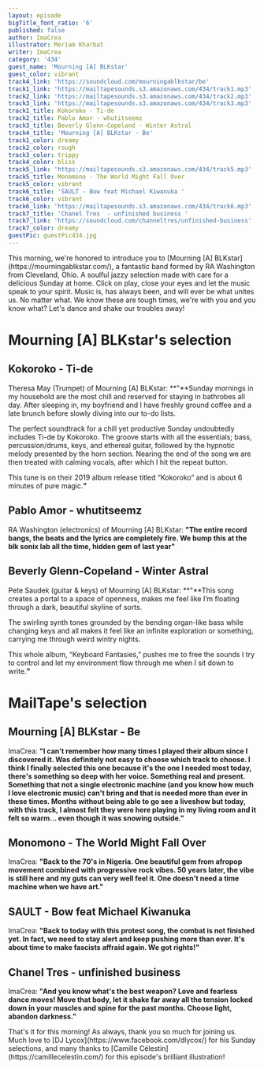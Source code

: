 ```yaml
---
layout: episode
bigTitle_font_ratio: '6'
published: false
author: ImaCrea
illustrator: Meriam Kharbat
writer: ImaCrea
category: '434'
guest_name: 'Mourning [A] BLKstar'
guest_color: vibrant
track4_link: 'https://soundcloud.com/mourningablkstar/be'
track1_link: 'https://mailtapesounds.s3.amazonaws.com/434/track1.mp3'
track2_link: 'https://mailtapesounds.s3.amazonaws.com/434/track2.mp3'
track3_link: 'https://mailtapesounds.s3.amazonaws.com/434/track3.mp3'
track1_title: Kokoroko - Ti-de
track2_title: Pablo Amor - whutitseemz
track3_title: Beverly Glenn-Copeland - Winter Astral
track4_title: 'Mourning [A] BLKstar - Be'
track1_color: dreamy
track2_color: rough
track3_color: trippy
track4_color: bliss
track5_link: 'https://mailtapesounds.s3.amazonaws.com/434/track5.mp3'
track5_title: Monomono - The World Might Fall Over
track5_color: vibrant
track6_title: 'SAULT - Bow feat Michael Kiwanuka '
track6_color: vibrant
track6_link: 'https://mailtapesounds.s3.amazonaws.com/434/track6.mp3'
track7_title: 'Chanel Tres  - unfinished business '
track7_link: 'https://soundcloud.com/channeltres/unfinished-business'
track7_color: dreamy
guestPic: guestPic434.jpg
---
```

<p id="introduction"> This morning, we're honored to introduce you to [Mourning [A] BLKstar](https://mourningablkstar.com/), a fantastic band formed by RA Washington from Cleveland, Ohio. A soulful jazzy selection made with care for a delicious Sunday at home. Click on play, close your eyes and let the music speak to your spirit. Music is, has always been, and will ever be what unites us. No matter what. We know these are tough times, we're with you and you know what? Let's dance and shake our troubles away!
</p>


# Mourning [A] BLKstar's selection

## Kokoroko - Ti-de
Theresa May (Trumpet) of Mourning [A] BLKstar: **"**Sunday mornings in my household are the most chill and reserved for staying in bathrobes all day. After sleeping in, my boyfriend and I have freshly ground coffee and a late brunch before slowly diving into our to-do lists.

The perfect soundtrack for a chill yet productive Sunday undoubtedly includes Ti-de by Kokoroko. The groove starts with all the essentials; bass, percussion/drums, keys, and ethereal guitar, followed by the hypnotic melody presented by the horn section. Nearing the end of the song we are then treated with calming vocals, after which I hit the repeat button.

This tune is on their 2019 album release titled “Kokoroko” and is about 6 minutes of pure magic.**"**

## Pablo Amor - whutitseemz
RA Washington (electronics) of Mourning [A] BLKstar: **"**The entire record bangs, the beats and the lyrics are completely fire. We bump this at the blk sonix lab all the time, hidden gem of last year**"**

## Beverly Glenn-Copeland - Winter Astral
Pete Saudek (guitar & keys) of Mourning [A] BLKstar: **"**This song creates a portal to a space of openness, makes me feel like I’m floating through a dark, beautiful skyline of sorts.

The swirling synth tones grounded by the bending organ-like bass while changing keys and all makes it feel like an infinite exploration or something, carrying me through weird wintry nights.

This whole album, “Keyboard Fantasies,” pushes me to free the sounds I try to control and let my environment flow through me when I sit down to write.**"**

# MailTape's selection

## Mourning [A] BLKstar - Be
ImaCrea: **"**I can't remember how many times I played their album since I discovered it. Was definitely not easy to choose which track to choose. I think I finally selected this one because it's the one I needed most today, there's something so deep with her voice. Something real and present. Something that not a single electronic machine (and you know how much I love electronic music) can't bring and that is needed more than ever in these times. Months without being able to go see a liveshow but today, with this track, I almost felt they were here playing in my living room and it felt so warm... even though it was snowing outside.**"**

## Monomono - The World Might Fall Over
ImaCrea: **"**Back to the 70's in Nigeria. One beautiful gem from afropop movement combined with progressive rock vibes. 50 years later, the vibe is still here and my guts can very well feel it. One doesn't need a time machine when we have art.**"**

## SAULT - Bow feat Michael Kiwanuka 
ImaCrea: **"**Back to today with this protest song, the combat is not finished yet. In fact, we need to stay alert and keep pushing more than ever. It's about time to make fascists affraid again. We got rights!**"**

## Chanel Tres - unfinished business 
ImaCrea: **"**And you know what's the best weapon? Love and fearless dance moves! Move that body, let it shake far away all the tension locked down in your muscles and spine for the past months. Choose light, abandon darkness.**"**


<p id="outroduction">That's it for this morning! As always, thank you so much for joining us. Much love to [DJ Lycox](https://www.facebook.com/dlycox/) for his Sunday selections, and many thanks to [Camille Célestin](https://camillecelestin.com/) for this episode's brilliant illustration!</p>

